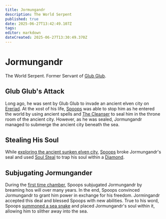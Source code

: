 ```yaml
---
title: Jormungandr
description: The World Serpent
published: true
date: 2025-06-27T13:42:49.107Z
tags: 
editor: markdown
dateCreated: 2025-06-27T13:30:49.370Z
---
```


# Jormungandr
The World Serpent. Former Servant of [Glub Glub](/characters/glub-glub).


## Glub Glub's Attack
Long ago, he was sent by Glub Glub to invade an ancient elven city on [Ereriad](/locations/Ereriad). At the xost of his life, [Spoops](/characters/spoops) was able to stop him as he entered the world by using ancient spells and [The Cleanser](/items/The-Cleanser) to seal him in the throne room of the ancient city. However, as he was sealed, Jormungandr managed to submerge the ancient city beneath the sea.

## Stealing His Soul
While [exploring the ancient sunken elven city](/Events/exploring-the-ancient-sunken-elven-city), [Spoops](/characters/spoops) broke Jormungandr's seal and used [Soul Steal](/Spells/soul-steal) to trap his soul within a [Diamond](/items/Jormungandr-Diamond). 


## Subjugating Jormungander
During the [first time chamber](/Events/the-first-time-chamber), Spoops subjugated Jormungandr by breaming hos will over many years. In the end, Spoops convinced Jormungandr to grant him power in exchange for his freedom. Jormingandr accepted this deal and blessed Spoops with new abilities. True to his word, Spoops [summoned a sea snake](/items/Ring-of-Snakes) and placed Jormungandr's soul within it, allowing him to slither away into the sea.


